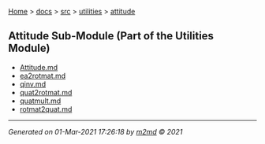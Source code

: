 [Home](../../../index.md) > [docs](../../../docs_index.md) > [src](../../src_index.md) > [utilities](../utilities_index.md) > [attitude](attitude_index.md)  

## Attitude Sub-Module (Part of the Utilities Module)

- [Attitude.md](Attitude.md)
- [ea2rotmat.md](ea2rotmat.md)
- [qinv.md](qinv.md)
- [quat2rotmat.md](quat2rotmat.md)
- [quatmult.md](quatmult.md)
- [rotmat2quat.md](rotmat2quat.md)

***

*Generated on 01-Mar-2021 17:26:18 by [m2md](https://github.com/crgnam-research/m2md) © 2021*